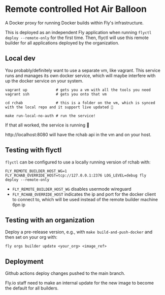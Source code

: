 # Remote controlled Hot Air Balloon

A Docker proxy for running Docker builds within Fly's infrastructure.

This is deployed as an independent Fly application when running `flyctl deploy --remote-only` for the first time.
Then, flyctl will use this remote builder for all applications deployed by the organization.

## Local dev

You probably/definitely want to use a separate vm, like vagrant. This service runs and manages its own docker service, which will maybe interfere with up the docker service on your system.

```shell
vagrant up             # gets you a vm with all the tools you need
vagrant ssh            # gets you onto that vm

cd rchab               # this is a folder on the vm, which is synced with the local repo and it support live updated 🎉

make run-local-no-auth # run the service!
```

If that all worked, the service is running 🚀

http://localhost:8080 will have the rchab api in the vm and on your host.

## Testing with flyctl

`flyctl` can be configured to use a locally running version of rchab with:

```shell
FLY_REMOTE_BUILDER_HOST_WG=1 FLY_RCHAB_OVERRIDE_HOST=tcp://127.0.0.1:2376 LOG_LEVEL=debug fly deploy --remote-only
```

* `FLY_REMOTE_BUILDER_HOST_WG` disables usermode wireguard
* `FLY_RCHAB_OVERRIDE_HOST` indicates the ip and port for the docker client to connect to, which will be used instead of the remote builder machine 6pn ip

## Testing with an organization

Deploy a pre-release version, e.g., with `make build-and-push-docker` and then set on your org with:

```
fly orgs builder update <your_org> <image_ref>
```

## Deployment

Github actions deploy changes pushed to the main branch.

Fly.io staff need to make an internal update for the new image to become the default for all builders.

